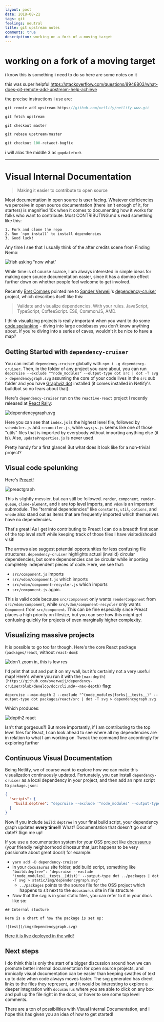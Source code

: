 ```yaml
---
layout: post
date: 2018-08-21
tags: git
feelings: neutral
title: git upstream notes
comments: true
description: working on a fork of a moving target
---
```


# working on a fork of a moving target

i know this is something i need to do so here are some notes on it

this was super helpful https://stackoverflow.com/questions/8948803/what-does-git-remote-add-upstream-help-achieve

the precise instructions i use are:

```js
git remote add upstream https://github.com/netlify/netlify-www.git

git fetch upstream

git checkout master

git rebase upstream/master

git checkout 100-retweet-bugfix
```

i will alias the middle 3 as `gupdatefork`

---

# Visual Internal Documentation

> Making it easier to contribute to open source

Most documentation in open source is user facing. Whatever deficiencies we perceive in open source documentation (there isn't enough of it, for starters) is magnified 10x when it comes to documenting how it works for folks who want to contribute. Most CONTRIBUTING.md's read something like this:

```
1. Fork and clone the repo
2. Run `npm install` to install dependencies
3. Good luck!
```

Any time I see that I usually think of the after credits scene from Finding Nemo:

![fish asking "now what"](https://i.kym-cdn.com/photos/images/original/001/142/233/897.gif)

While time is of course scarce, I am always interested in simple ideas for making open source documentation easier, since it has a domino effect further down on whether people feel welcome to get involved.

Recently [Bret Comnes](https://twitter.com/uhhyeahbret) pointed me to [Sander Verweij](https://sverweij.github.io/)'s [dependency-cruiser](https://github.com/sverweij/dependency-cruiser) project, which describes itself like this:

> Validate and visualize dependencies. With your rules. JavaScript, TypeScript, CoffeeScript. ES6, CommonJS, AMD.

I think visualizing projects is really important when you want to do some [code spelunking](http://www.codespelunking.org/) - diving into large codebases you don't know anything about. If you're diving into a series of caves, wouldn't it be nice to have a map?

## Getting Started with `dependency-cruiser`

You can install `dependency-cruiser` globally with `npm i -g dependency-cruiser`. Then, in the folder of any project you care about, you can run `depcruise --exclude "^node_modules" --output-type dot src | dot -T svg > dependencygraph.svg` assuming the core of your code lives in the `src` sub folder and you have [Graphviz dot](https://www.graphviz.org/) installed (it comes installed in Netlify's buildbot so no fears about that).

Here's `dependency-cruiser` run on the `reactive-react` project I recently released at [React Rally](https://www.youtube.com/watch?v=SaO-7Lk5hZ8):

![dependencygraph.svg](https://github.com/sw-yx/reactive-react/raw/master/dependencygraph.svg?sanitize=true)

Here you can see that `index.js` is the highest level file, followed by `scheduler.js` and `reconciler.js`, while `swyxjs.js` seems like one of those "utils" files that is imported by everybody without importing anything else (it is). Also, `updateProperties.js` is never used. 

Pretty handy for a first glance! But what does it look like for a non-trivial project? 

## Visual code spelunking

Here's [Preact](https://preact.com)!

![preactgraph](https://user-images.githubusercontent.com/6764957/44438126-b7f31b00-a58b-11e8-932c-4456d0a47262.png)

This is slightly messier, but can still be followed. `render`, `component`, `render-queue`, `clone-element`, and `h` are top level imports, and `vdom` is an important submodule. The "terminal dependencies" like `constants`, `util`, `options`, and `vnode` also stand out as items that are frequently imported which themselves have no dependencies.

That's great! As I get into contributing to Preact I can do a breadth first scan of the top level stuff while keeping track of those files I have visited/should visit!

The arrows also suggest potential opportunities for less confusing file structures. `dependency-cruiser` highlights actual (invalid) circular dependencies, but some dependencies can be circular while importing completely independent pieces of code. Here, we see that:

- `src/component.js` imports 
- `src/vdom/component.js` which imports
- `src/vdom/component-recycler.js` which imports 
- `src/component.js` again.

This is valid code because `src/component` only wants `renderComponent` from `src/vdom/component`, while `src/vdom/component-recycler` only wants `Component` from `src/component`. This can be fine especially since Preact places a high priority on filesize, but you can see how this might get confusing quickly for projects of even marginally higher complexity.

## Visualizing massive projects

It is possible to go too far though. Here's the core React package (`packages/react`, without `react-dom`):

![don't zoom in, this is low res](https://user-images.githubusercontent.com/6764957/44438793-c4c53e00-a58e-11e8-85ce-8f1ddc2c3300.png)

I'd print that out and put it on my wall, but it's certainly not a very useful map! Here's where you run it with the `[max-depth](https://github.com/sverweij/dependency-cruiser/blob/develop/doc/cli.md#--max-depth)` flag:

`depcruise --max-depth 2 --exclude "^(node_modules|forks|__tests__)" --output-type dot packages/react/src | dot -T svg > dependencygraph.svg`

Which produces:

![depth2 react](https://user-images.githubusercontent.com/6764957/44439279-f0492800-a590-11e8-91d9-a0c15bd78c08.png)

Isn't that gorgeous?! But more importantly, if I am contributing to the top level files for React, I can look ahead to see where all my dependencies are in relation to what I am working on. Tweak the command line accordingly for exploring further

## Continuous Visual Documentation

Being Netlify, we of course want to explore how we can make this visualization continuously updated. Fortunately, you can install `dependency-cruiser` as a local dependency in your project, and then add an npm script to `package.json`:

```json
{
  "scripts": {
    "build:deptree": "depcruise --exclude '^node_modules' --output-type dot reactive-react | dot -T svg > dependencygraph.svg",
  }
}
```

Now if you include `build:deptree` in your final build script, your dependency graph updates **every time**!!! What? Documentation that doesn't go out of date!? Sign me up!

If you use a documentation system for your OSS project like [docusaurus](https://docusaurus.io/) (your friendly neighborhood dinosaur that just happens to be very passionate about great docs!) for example:

- `yarn add -D dependency-cruiser`
- In your `docusaurus` site folder, add build script, something like `"build:deptree": "depcruise --exclude '(node_modules|__tests__|dist)' --output-type dot ../packages | dot -T svg > static/img/dependencygraph.svg"`
  - `../packages` points to the source file for the OSS project which happens to sit next to the `docusaurus` site in file structure
- Now that the svg is in your static files, you can refer to it in your docs like so:

```
## Internal stucture

Here is a chart of how the package is set up:

![test](/img/dependencygraph.svg)
```

[Here it is live deployed in the wild!](https://babel-blade.netlify.com/docs/index.html#internal-structure)

## Next steps

I do think this is only the start of a bigger discussion around how we can promote better internal documentation for open source projects, and ironically visual documentation can be easier than keeping swathes of text up to date when code always moves faster. The svg generated has direct links to the files they represent, and it would be interesting to explore a deeper integration with `docusaurus` where you are able to click on any box and pull up the file right in the docs, or hover to see some top level comments.

There are a ton of possibilities with Visual Internal Documentation, and I hope this has given you an idea of how to get started!
